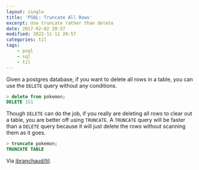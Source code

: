 ```yaml
---
layout: single
title: 'PSQL: Truncate All Rows'
excerpt: Use truncate rather than delete
date: 2017-02-02 20:57
modified: 2022-11-11 20:57
categories: til
tags:
    - psql
    - sql
    - til
---
```


Given a postgres database, if you want to delete all rows in a table, you
can use the `DELETE` query without any conditions.

```sql
> delete from pokemon;
DELETE 151
```

Though `DELETE` can do the job, if you really are deleting all rows to clear
out a table, you are better off using `TRUNCATE`. A `TRUNCATE` query will be
faster than a `DELETE` query because it will just delete the rows without
scanning them as it goes.

```sql
> truncate pokemon;
TRUNCATE TABLE
```

Via [jbranchaud/til](https://github.com/jbranchaud/til).
